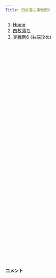 ```yaml
---
Title: 四枚落ち実戦例6
---
```

<nav aria-label="breadcrumb">
  <ol class="breadcrumb mb-3">
    <li class="breadcrumb-item"><a href="/shogi-beginners/">Home</a></li>
    <li class="breadcrumb-item"><a href="/shogi-beginners/4mai/">四枚落ち</a></li>
    <li class="breadcrumb-item active" aria-current="page">実戦例6 (右端攻め)</li>
  </ol>
</nav>
<div class="row">
  <div class="col-lg-1"></div>
  <div class="col-sm" tabindex="-1">
    <script id="example-kif" type="kif">
手合割：四枚落ち
下手：下手
上手：上手
手数----指手---------消費時間--
   1 ３二金(41)
   2 ７六歩(77)
   3 ７二銀(71)
   4 ２六歩(27)
   5 ７四歩(73)
   6 ２五歩(26)
   7 ７三銀(72)
   8 ２四歩(25)
   9 同　歩(23)
  10 同　飛(28)
  11 ２二銀(31)
  12 ２八飛(24)
  13 ５二玉(51)
  14 １六歩(17)
  15 ６四銀(73)
  16 １五歩(16)
  17 ４二玉(52)
  18 ６八銀(79)
  19 ５二金(61)
  20 ７八金(69)
  21 ５四歩(53)
  22 ４八銀(39)
  23 ８四歩(83)
  24 ３六歩(37)
  25 ２三歩打
  26 ６九玉(59)
  27 ３一玉(42)
  28 ５六歩(57)
  29 ５三金(52)
  30 ５七銀(48)
  31 ４四歩(43)
  32 ７九玉(69)
  33 ８五歩(84)
  34 ６六歩(67)
  35 ３四歩(33)
  36 ５八金(49)
  37 ７五歩(74)
  38 ６七金(58)
  39 ８六歩(85)
  40 同　歩(87)
  41 ７六歩(75)
  42 同　金(67)
  43 ７五歩打
  44 ７七金(76)
  45 ３三桂(21)
  46 ６七金(77)
  47 ４三金(53)
  48 ７二歩打
  49 ７三桂(81)
  50 ７一歩成(72)
  51 ４五桂(33)
  52 ４六銀(57)
  53 ５五歩(54)
  54 同　歩(56)
  55 ６五桂(73)
  56 同　歩(66)
  57 同　銀(64)
  58 ７二と(71)
  59 ６四歩(63)
  60 ６二と(72)
  61 ５六歩打
  62 ６六歩打
  63 ５七歩成(56)
  64 ６五歩(66)
  65 ６七と(57)
  66 同　銀(68)
  67 ６五歩(64)
  68 ５四歩(55)
  69 同　金(43)
  70 ５二と(62)
  71 ２一玉(31)
  72 １四歩(15)
  73 同　歩(13)
  74 １三歩打
  75 ８七歩打
  76 同　金(78)
  77 ２四歩(23)
  78 １四香(19)
  79 １一歩打
  80 １五桂打
  81 ７六歩(75)
  82 ２三歩打
  83 同　銀(22)
  84 同　桂成(15)
  85 同　金(32)
  86 ４二と(52)
  87 ４一金打
  88 同　と(42)
  89 ７五桂打
  90 ４三銀打
  91 ６七桂(75)
  92 ７八玉(79)
  93 ６九銀打
  94 同　玉(78)
  95 ５七桂(45)
  96 同　銀(46)
  97 ５九桂成(67)
  98 同　玉(69)
  99 ５八歩打
 100 同　玉(59)
 101 １三金(23)
 102 同　香成(14)
 103 １二歩(11)
 104 ２二金打
 105 投了
まで104手で下手の勝ち
    </script>
    <svg id="example" xmlns="http://www.w3.org/2000/svg" viewBox="0,0,400,540"></svg>
  </div>
  <div class="col-sm">
    <h4 class="pt-3">コメント</h4>
    <div id="comment"></div>
  </div>
  <div class="col-lg-1"></div>
</div>
